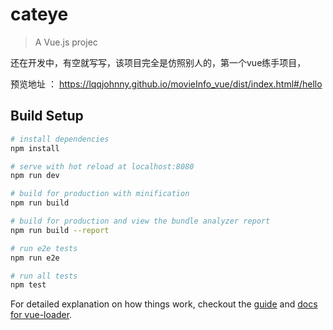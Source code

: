 # cateye

> A Vue.js projec

还在开发中，有空就写写，该项目完全是仿照别人的，第一个vue练手项目，

预览地址 ： https://lqqjohnny.github.io/movieInfo_vue/dist/index.html#/hello
## Build Setup



``` bash
# install dependencies
npm install

# serve with hot reload at localhost:8080
npm run dev

# build for production with minification
npm run build

# build for production and view the bundle analyzer report
npm run build --report

# run e2e tests
npm run e2e

# run all tests
npm test
```

For detailed explanation on how things work, checkout the [guide](http://vuejs-templates.github.io/webpack/) and [docs for vue-loader](http://vuejs.github.io/vue-loader).
